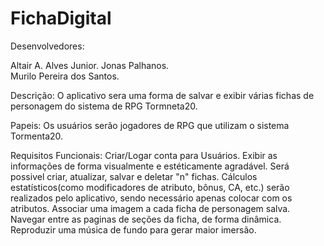 # FichaDigital
Desenvolvedores:

Altair A. Alves Junior.
Jonas Palhanos.       
Murilo Pereira dos Santos.

Descrição:
O aplicativo sera uma forma de salvar e exibir várias fichas de personagem do sistema de RPG Tormneta20.

Papeis:
Os usuários serão jogadores de RPG que utilizam o sistema Tormenta20.

Requisitos Funcionais:
Criar/Logar conta para Usuários.
Exibir as informações de forma visualmente e estéticamente agradável. 
Será possivel criar, atualizar, salvar e deletar "n" fichas.
Cálculos estatísticos(como modificadores de atributo, bônus, CA, etc.) serão realizados pelo aplicativo, sendo necessário apenas colocar com os atributos.
Associar uma imagem a cada ficha de personagem salva.
Navegar entre as paginas de seções da ficha, de forma dinâmica.
Reproduzir uma música de fundo para gerar maior imersão.





